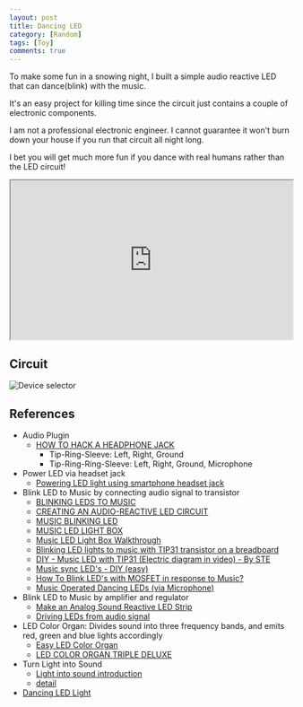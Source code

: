```yaml
---
layout: post
title: Dancing LED
category: [Random]
tags: [Toy]
comments: true
---
```


To make some fun in a snowing night,
I built a simple audio reactive LED
that can dance(blink) with the music.

It's an easy project for killing time
since the circuit just contains a couple of electronic components.

I am not a professional electronic engineer.
I cannot guarantee it won't burn down your house
if you run that circuit all night long.

I bet you will get much more fun
if you dance with real humans rather than the LED circuit!

<!--read more-->

<iframe id="odysee-iframe" style="width:100%; aspect-ratio:16 / 9;" src="https://odysee.com/%24/embed/%40cmchang%3A9%2Fdancing-led%3Ac?r=BsRLJWBvcv3MTreGkwZjPR7dTNzfV3Hk&signature=feb6cb634a62d9fb1a66182ded4338bc118a1cd25f7094bb1698bc2c9271e7bc7ef1094f7f6bbbaba1f918b41fd7a6f9140c94293f0efff5bcc4db1362d43433&signature_ts=1753744233" allowfullscreen></iframe>

## Circuit
![][deviceselector]

## References
- Audio Plugin
  - [HOW TO HACK A HEADPHONE JACK](http://www.circuitbasics.com/how-to-hack-a-headphone-jack/)
    - Tip-Ring-Sleeve: Left, Right, Ground
    - Tip-Ring-Ring-Sleeve: Left, Right, Ground, Microphone
- Power LED via headset jack
  - [Powering LED light using smartphone headset jack](https://engineering.stackexchange.com/questions/3648/powering-led-light-using-smartphone-headset-jack)
- Blink LED to Music by connecting audio signal to transistor
  - [BLINKING LEDS TO MUSIC](http://www.instructables.com/id/Blinking-LEDs-to-Music/)
  - [CREATING AN AUDIO-REACTIVE LED CIRCUIT](http://www.instructables.com/id/Creating-An-Audio-Reactive-LED-Circuit/)
  - [MUSIC BLINKING LED](http://www.instructables.com/id/Music-blinking-LED/)
  - [MUSIC LED LIGHT BOX](http://www.instructables.com/id/Music-LED-Light-Box/)
  - [Music LED Light Box Walkthrough](https://www.youtube.com/watch?v=1TUYNuh-iqQ)
  - [Blinking LED lights to music with TIP31 transistor on a breadboard](https://www.youtube.com/watch?v=tQErSCz2NiQ)
  - [DIY - Music LED with TIP31 (Electric diagram in video) - By STE](https://www.youtube.com/watch?v=3JTSfhakuZ8#t=60s)
  - [Music sync LED's - DIY (easy)](https://www.youtube.com/watch?v=dyahSDnpZpU#t=70s)
  - [How To Blink LED's with MOSFET in response to Music?](https://electronics.stackexchange.com/questions/115468/how-to-blink-leds-with-mosfet-in-response-to-music)
  - [Music Operated Dancing LEDs (via Microphone)](https://circuitdigest.com/electronic-circuits/simple-led-music-light)
- Blink LED to Music by amplifier and regulator
  - [Make an Analog Sound Reactive LED Strip](https://www.allaboutcircuits.com/projects/make-an-analog-sound-reactive-led-strip/)
  - [Driving LEDs from audio signal](https://electronics.stackexchange.com/questions/36423/driving-leds-from-audio-signal)
- LED Color Organ: Divides sound into three frequency bands, and emits red, green and blue lights accordingly
  - [Easy LED Color Organ](https://makezine.com/projects/easy-led-color-organ/)
  - [LED COLOR ORGAN TRIPLE DELUXE](http://www.instructables.com/id/LED-Color-Organ-Triple-Deluxe/)
- Turn Light into Sound
  - [Light into sound introduction](https://www.khanacademy.org/partner-content/exploratorium-ddp/expl-electromagnet/light-to-sound/v/light-to-sound-introduction)
  - [detail](https://www.exploratorium.edu/square_wheels/modulated_led.pdf)
- [Dancing LED Light](https://www.youtube.com/watch?v=-bg7ZIelqpA)


[deviceselector]: ../images/posts/audio-reactive-led.png "Device selector"
